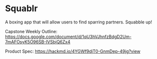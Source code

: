 # Squablr
A boxing app that will allow users to find sparring partners. Squabble up!

Capstone Weekly Outline: https://docs.google.com/document/d/1qU3hVJhnfzBdgD2Um-7mAFOsyK5O96SB-IVSbjQ6Zx4

Product Spec: https://hackmd.io/4YGWf9djT0-GnmDep-49jg?view


